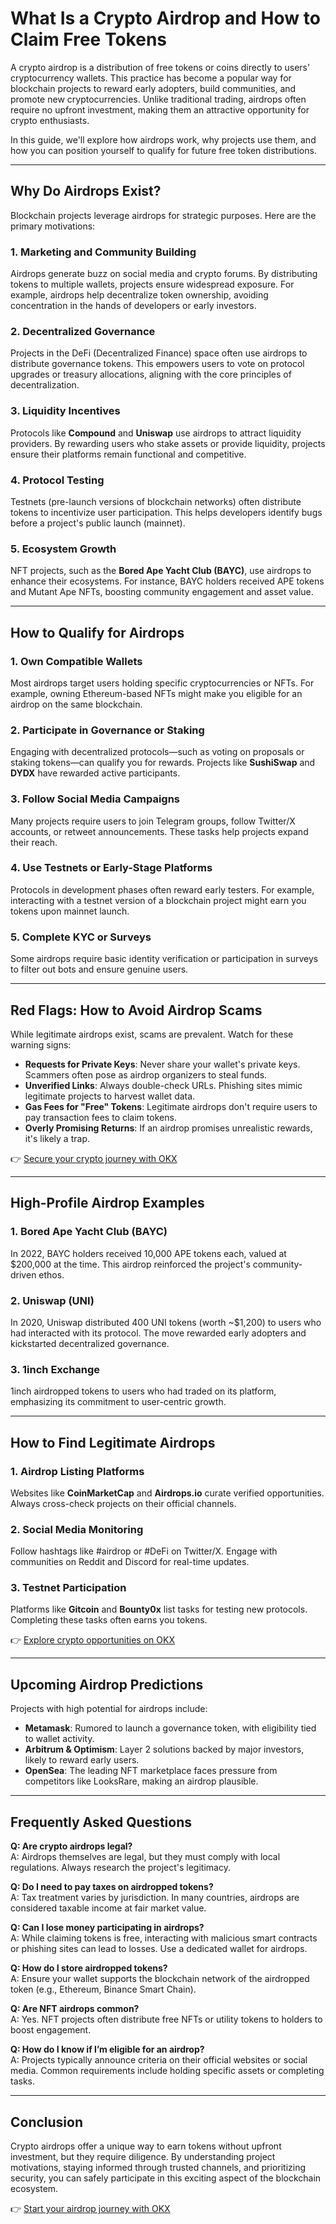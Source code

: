 # What Is a Crypto Airdrop and How to Claim Free Tokens  

A crypto airdrop is a distribution of free tokens or coins directly to users' cryptocurrency wallets. This practice has become a popular way for blockchain projects to reward early adopters, build communities, and promote new cryptocurrencies. Unlike traditional trading, airdrops often require no upfront investment, making them an attractive opportunity for crypto enthusiasts.  

In this guide, we'll explore how airdrops work, why projects use them, and how you can position yourself to qualify for future free token distributions.  

---

## Why Do Airdrops Exist?  

Blockchain projects leverage airdrops for strategic purposes. Here are the primary motivations:  

### 1. **Marketing and Community Building**  
Airdrops generate buzz on social media and crypto forums. By distributing tokens to multiple wallets, projects ensure widespread exposure. For example, airdrops help decentralize token ownership, avoiding concentration in the hands of developers or early investors.  

### 2. **Decentralized Governance**  
Projects in the DeFi (Decentralized Finance) space often use airdrops to distribute governance tokens. This empowers users to vote on protocol upgrades or treasury allocations, aligning with the core principles of decentralization.  

### 3. **Liquidity Incentives**  
Protocols like **Compound** and **Uniswap** use airdrops to attract liquidity providers. By rewarding users who stake assets or provide liquidity, projects ensure their platforms remain functional and competitive.  

### 4. **Protocol Testing**  
Testnets (pre-launch versions of blockchain networks) often distribute tokens to incentivize user participation. This helps developers identify bugs before a project's public launch (mainnet).  

### 5. **Ecosystem Growth**  
NFT projects, such as the **Bored Ape Yacht Club (BAYC)**, use airdrops to enhance their ecosystems. For instance, BAYC holders received APE tokens and Mutant Ape NFTs, boosting community engagement and asset value.  

---

## How to Qualify for Airdrops  

### 1. **Own Compatible Wallets**  
Most airdrops target users holding specific cryptocurrencies or NFTs. For example, owning Ethereum-based NFTs might make you eligible for an airdrop on the same blockchain.  

### 2. **Participate in Governance or Staking**  
Engaging with decentralized protocols—such as voting on proposals or staking tokens—can qualify you for rewards. Projects like **SushiSwap** and **DYDX** have rewarded active participants.  

### 3. **Follow Social Media Campaigns**  
Many projects require users to join Telegram groups, follow Twitter/X accounts, or retweet announcements. These tasks help projects expand their reach.  

### 4. **Use Testnets or Early-Stage Platforms**  
Protocols in development phases often reward early testers. For example, interacting with a testnet version of a blockchain project might earn you tokens upon mainnet launch.  

### 5. **Complete KYC or Surveys**  
Some airdrops require basic identity verification or participation in surveys to filter out bots and ensure genuine users.  

---

## Red Flags: How to Avoid Airdrop Scams  

While legitimate airdrops exist, scams are prevalent. Watch for these warning signs:  

- **Requests for Private Keys**: Never share your wallet's private keys. Scammers often pose as airdrop organizers to steal funds.  
- **Unverified Links**: Always double-check URLs. Phishing sites mimic legitimate projects to harvest wallet data.  
- **Gas Fees for "Free" Tokens**: Legitimate airdrops don't require users to pay transaction fees to claim tokens.  
- **Overly Promising Returns**: If an airdrop promises unrealistic rewards, it's likely a trap.  

👉 [Secure your crypto journey with OKX](https://bit.ly/okx-bonus)  

---

## High-Profile Airdrop Examples  

### 1. **Bored Ape Yacht Club (BAYC)**  
In 2022, BAYC holders received 10,000 APE tokens each, valued at $200,000 at the time. This airdrop reinforced the project's community-driven ethos.  

### 2. **Uniswap (UNI)**  
In 2020, Uniswap distributed 400 UNI tokens (worth ~$1,200) to users who had interacted with its protocol. The move rewarded early adopters and kickstarted decentralized governance.  

### 3. **1inch Exchange**  
1inch airdropped tokens to users who had traded on its platform, emphasizing its commitment to user-centric growth.  

---

## How to Find Legitimate Airdrops  

### 1. **Airdrop Listing Platforms**  
Websites like **CoinMarketCap** and **Airdrops.io** curate verified opportunities. Always cross-check projects on their official channels.  

### 2. **Social Media Monitoring**  
Follow hashtags like #airdrop or #DeFi on Twitter/X. Engage with communities on Reddit and Discord for real-time updates.  

### 3. **Testnet Participation**  
Platforms like **Gitcoin** and **Bounty0x** list tasks for testing new protocols. Completing these tasks often earns you tokens.  

👉 [Explore crypto opportunities on OKX](https://bit.ly/okx-bonus)  

---

## Upcoming Airdrop Predictions  

Projects with high potential for airdrops include:  

- **Metamask**: Rumored to launch a governance token, with eligibility tied to wallet activity.  
- **Arbitrum & Optimism**: Layer 2 solutions backed by major investors, likely to reward early users.  
- **OpenSea**: The leading NFT marketplace faces pressure from competitors like LooksRare, making an airdrop plausible.  

---

## Frequently Asked Questions  

**Q: Are crypto airdrops legal?**  
A: Airdrops themselves are legal, but they must comply with local regulations. Always research the project's legitimacy.  

**Q: Do I need to pay taxes on airdropped tokens?**  
A: Tax treatment varies by jurisdiction. In many countries, airdrops are considered taxable income at fair market value.  

**Q: Can I lose money participating in airdrops?**  
A: While claiming tokens is free, interacting with malicious smart contracts or phishing sites can lead to losses. Use a dedicated wallet for airdrops.  

**Q: How do I store airdropped tokens?**  
A: Ensure your wallet supports the blockchain network of the airdropped token (e.g., Ethereum, Binance Smart Chain).  

**Q: Are NFT airdrops common?**  
A: Yes. NFT projects often distribute free NFTs or utility tokens to holders to boost engagement.  

**Q: How do I know if I’m eligible for an airdrop?**  
A: Projects typically announce criteria on their official websites or social media. Common requirements include holding specific assets or completing tasks.  

---

## Conclusion  

Crypto airdrops offer a unique way to earn tokens without upfront investment, but they require diligence. By understanding project motivations, staying informed through trusted channels, and prioritizing security, you can safely participate in this exciting aspect of the blockchain ecosystem.  

👉 [Start your airdrop journey with OKX](https://bit.ly/okx-bonus)